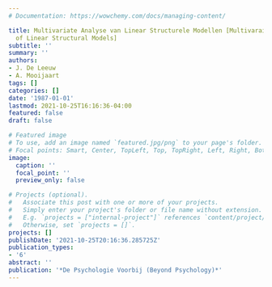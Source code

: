 ```yaml
---
# Documentation: https://wowchemy.com/docs/managing-content/

title: Multivariate Analyse van Linear Structurele Modellen [Multivaraite Analysis
  of Linear Structural Models]
subtitle: ''
summary: ''
authors:
- J. De Leeuw
- A. Mooijaart
tags: []
categories: []
date: '1987-01-01'
lastmod: 2021-10-25T16:16:36-04:00
featured: false
draft: false

# Featured image
# To use, add an image named `featured.jpg/png` to your page's folder.
# Focal points: Smart, Center, TopLeft, Top, TopRight, Left, Right, BottomLeft, Bottom, BottomRight.
image:
  caption: ''
  focal_point: ''
  preview_only: false

# Projects (optional).
#   Associate this post with one or more of your projects.
#   Simply enter your project's folder or file name without extension.
#   E.g. `projects = ["internal-project"]` references `content/project/deep-learning/index.md`.
#   Otherwise, set `projects = []`.
projects: []
publishDate: '2021-10-25T20:16:36.285725Z'
publication_types:
- '6'
abstract: ''
publication: '*De Psychologie Voorbij (Beyond Psychology)*'
---
```

